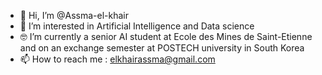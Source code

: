 - 👋 Hi, I’m @Assma-el-khair
- 👀 I’m interested in Artificial Intelligence and Data science
- 🤓 I’m currently a senior AI student at Ecole des Mines de Saint-Etienne and on an exchange semester at POSTECH university in South Korea
- 📫 How to reach me : elkhairassma@gmail.com


<!---
Assma-elk/Assma-elk is a ✨ special ✨ repository because its `README.md` (this file) appears on your GitHub profile.
You can click the Preview link to take a look at your changes.
--->

